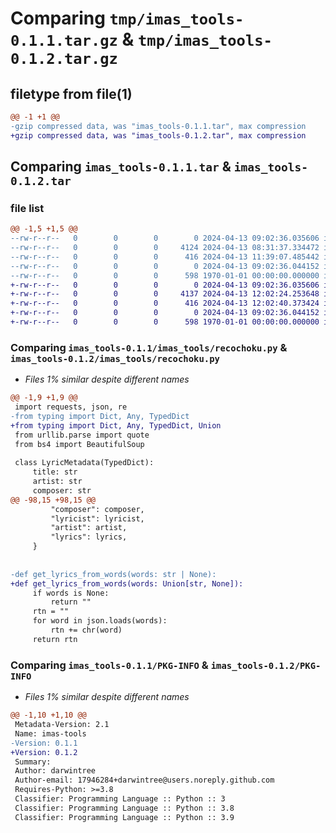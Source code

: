 # Comparing `tmp/imas_tools-0.1.1.tar.gz` & `tmp/imas_tools-0.1.2.tar.gz`

## filetype from file(1)

```diff
@@ -1 +1 @@
-gzip compressed data, was "imas_tools-0.1.1.tar", max compression
+gzip compressed data, was "imas_tools-0.1.2.tar", max compression
```

## Comparing `imas_tools-0.1.1.tar` & `imas_tools-0.1.2.tar`

### file list

```diff
@@ -1,5 +1,5 @@
--rw-r--r--   0        0        0        0 2024-04-13 09:02:36.035606 imas_tools-0.1.1/imas_tools/__init__.py
--rw-r--r--   0        0        0     4124 2024-04-13 08:31:37.334472 imas_tools-0.1.1/imas_tools/recochoku.py
--rw-r--r--   0        0        0      416 2024-04-13 11:39:07.485442 imas_tools-0.1.1/pyproject.toml
--rw-r--r--   0        0        0        0 2024-04-13 09:02:36.044152 imas_tools-0.1.1/README.md
--rw-r--r--   0        0        0      598 1970-01-01 00:00:00.000000 imas_tools-0.1.1/PKG-INFO
+-rw-r--r--   0        0        0        0 2024-04-13 09:02:36.035606 imas_tools-0.1.2/imas_tools/__init__.py
+-rw-r--r--   0        0        0     4137 2024-04-13 12:02:24.253648 imas_tools-0.1.2/imas_tools/recochoku.py
+-rw-r--r--   0        0        0      416 2024-04-13 12:02:40.373424 imas_tools-0.1.2/pyproject.toml
+-rw-r--r--   0        0        0        0 2024-04-13 09:02:36.044152 imas_tools-0.1.2/README.md
+-rw-r--r--   0        0        0      598 1970-01-01 00:00:00.000000 imas_tools-0.1.2/PKG-INFO
```

### Comparing `imas_tools-0.1.1/imas_tools/recochoku.py` & `imas_tools-0.1.2/imas_tools/recochoku.py`

 * *Files 1% similar despite different names*

```diff
@@ -1,9 +1,9 @@
 import requests, json, re
-from typing import Dict, Any, TypedDict
+from typing import Dict, Any, TypedDict, Union
 from urllib.parse import quote
 from bs4 import BeautifulSoup
 
 class LyricMetadata(TypedDict):
     title: str
     artist: str
     composer: str
@@ -98,15 +98,15 @@
         "composer": composer,
         "lyricist": lyricist,
         "artist": artist,
         "lyrics": lyrics,
     }
 
 
-def get_lyrics_from_words(words: str | None):
+def get_lyrics_from_words(words: Union[str, None]):
     if words is None:
         return ""
     rtn = ""
     for word in json.loads(words):
         rtn += chr(word)
     return rtn
```

### Comparing `imas_tools-0.1.1/PKG-INFO` & `imas_tools-0.1.2/PKG-INFO`

 * *Files 1% similar despite different names*

```diff
@@ -1,10 +1,10 @@
 Metadata-Version: 2.1
 Name: imas-tools
-Version: 0.1.1
+Version: 0.1.2
 Summary: 
 Author: darwintree
 Author-email: 17946284+darwintree@users.noreply.github.com
 Requires-Python: >=3.8
 Classifier: Programming Language :: Python :: 3
 Classifier: Programming Language :: Python :: 3.8
 Classifier: Programming Language :: Python :: 3.9
```

